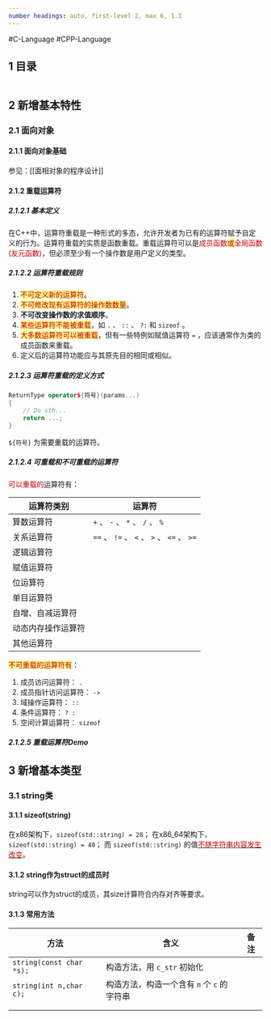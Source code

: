 ```yaml
---
number headings: auto, first-level 2, max 6, 1.1
---
```

#C-Language #CPP-Language


## 1 目录

```toc
```

## 2 新增基本特性

### 2.1 面向对象

#### 2.1.1 面向对象基础

参见：[[面相对象的程序设计]]

#### 2.1.2 重载运算符

##### 2.1.2.1 基本定义

在C++中，运算符重载是一种形式的多态，允许开发者为已有的运算符赋予自定义的行为。运算符重载的实质是函数重载。重载运算符可以是<font color="#c00000">成员函数</font><span style="background:#fff88f"><font color="#c00000">或</font></span><font color="#c00000">全局函数(友元函数)</font>，但必须至少有一个操作数是用户定义的类型。

##### 2.1.2.2 运算符重载规则

1. <span style="background:#fff88f"><font color="#c00000">不可定义新的运算符</font></span>。
2. <span style="background:#fff88f"><font color="#c00000">不可修改现有运算符的操作数数量</font></span>。
3. **不可改变操作数的求值顺序**。
4. <span style="background:#fff88f"><font color="#c00000">某些运算符不能被重载</font></span>，如 `.` 、 `::` 、 `?:` 和 `sizeof` 。
5. <span style="background:#fff88f"><font color="#c00000">大多数运算符可以被重载</font></span>，但有一些特例如赋值运算符 `=` ，应该通常作为类的成员函数来重载。
6. 定义后的运算符功能应与其原先目的相同或相似。

##### 2.1.2.3 运算符重载的定义方式

```CPP
ReturnType operator${符号}(params...)
{
	// Do sth...
	return ...;
}
```

`${符号}` 为需要重载的运算符。

##### 2.1.2.4 可重载和不可重载的运算符

<font color="#c00000">可以重载的</font>运算符有：

| <center>运算符类别</center> | <center>运算符</center>                  |
| ---------------------- | ------------------------------------- |
| 算数运算符                  | `+` 、 `-` 、 `*` 、 `/` 、 `%`           |
| 关系运算符                  | `==` 、 `!=` 、 `<` 、 `>` 、 `<=` 、 `>=` |
| 逻辑运算符                  |                                       |
| 赋值运算符                  |                                       |
| 位运算符                   |                                       |
| 单目运算符                  |                                       |
| 自增、自减运算符               |                                       |
| 动态内存操作运算符              |                                       |
| 其他运算符                  |                                       |
<span style="background:#fff88f"><font color="#c00000">不可重载的运算符有</font></span>：
1. 成员访问运算符： `.`
2. 成员指针访问运算符： `->`
3. 域操作运算符： `::`
4. 条件运算符： `? :`
5. 空间计算运算符： `sizeof`

##### 2.1.2.5 重载运算符Demo





## 3 新增基本类型

### 3.1 string类

#### 3.1.1 sizeof(string)

在x86架构下，`sizeof(std::string) = 28`；
在x86_64架构下，`sizeof(std::string) = 40`；
而 `sizeof(std::string)` 的值<u><font color="#c00000">不随字符串内容发生改变</font></u>。
#### 3.1.2 string作为struct的成员时

string可以作为struct的成员，其size计算符合内存对齐等要求。

#### 3.1.3 常用方法

| <center>方法</center>      | <center>含义</center>        | <center>备注</center> |
| ------------------------ | -------------------------- | ------------------- |
| `string(const char *s);` | 构造方法，用 `c_str` 初始化         |                     |
| `string(int n,char c);`  | 构造方法，构造一个含有 `n` 个 `c` 的字符串 |                     |
|                          |                            |                     |
|                          |                            |                     |



